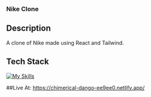 ### Nike Clone

## Description
A clone of Nike made using React and Tailwind. 

## Tech Stack
[![My Skills](https://skillicons.dev/icons?i=react,tailwind,nodejs,js,css,html)](https://skillicons.dev)

##Live At:
https://chimerical-dango-ee9ee0.netlify.app/
